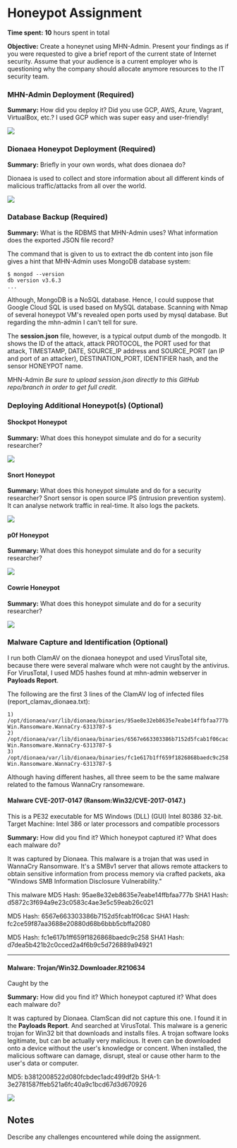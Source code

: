 # Honeypot Assignment

**Time spent:** **10** hours spent in total

**Objective:** Create a honeynet using MHN-Admin. Present your findings as if you were requested to give a brief report of the current state of Internet security. Assume that your audience is a current employer who is questioning why the company should allocate anymore resources to the IT security team.

### MHN-Admin Deployment (Required)

**Summary:** How did you deploy it? Did you use GCP, AWS, Azure, Vagrant, VirtualBox, etc.?
I used GCP which was super easy and user-friendly! 

<img src="mhn-admin.gif">

### Dionaea Honeypot Deployment (Required)

**Summary:** Briefly in your own words, what does dionaea do?

Dionaea is used to collect and store information about all different kinds of malicious traffic/attacks from all over the world.

<img src="dionaea-honeypot.gif">

### Database Backup (Required) 

**Summary:** What is the RDBMS that MHN-Admin uses? What information does the exported JSON file record?
  
 The command that is given to us to extract the db content into json file gives a hint that MHN-Admin uses MongoDB database system:
       
    $ mongod --version
    db version v3.6.3
    ...
    
Although, MongoDB is a NoSQL database. Hence, I could suppose that Google Cloud SQL is used based on MySQL database. Scanning with Nmap of several honeypot VM's revealed open ports used by mysql database. But regarding the mhn-admin I can't tell for sure.
  
The __session.json__ file, however, is a typical output dumb of the mongodb. It shows the ID of the attack, attack PROTOCOL, the PORT used for that attack, TIMESTAMP, DATE, SOURCE_IP address and SOURCE_PORT (an IP and port of an attacker), DESTINATION_PORT, IDENTIFIER hash, and the sensor HONEYPOT name.
    
MHN-Admin
*Be sure to upload session.json directly to this GitHub repo/branch in order to get full credit.*

### Deploying Additional Honeypot(s) (Optional)

#### Shockpot Honeypot

**Summary:** What does this honeypot simulate and do for a security researcher?

<img src="shockpot-honeypot.gif">

#### Snort Honeypot

**Summary:** What does this honeypot simulate and do for a security researcher?
Snort sensor is open source IPS (intrusion prevention system). It can analyse network traffic in real-time. It also logs the packets.

<img src="snort-honeypot.gif">

#### p0f Honeypot

**Summary:** What does this honeypot simulate and do for a security researcher?

<img src="p0f-honeypot.gif">

#### Cowrie Honeypot

**Summary:** What does this honeypot simulate and do for a security researcher?

<img src="cowrie-honeypot.gif">


### Malware Capture and Identification (Optional)

I run both ClamAV on the dionaea honeypot and used VirusTotal site, because there were several malware whch were not caught by the antivirus. For VirusTotal, I used MD5 hashes found at mhn-admin webserver in 
__Payloads Report__.

The following are the first 3 lines of the ClamAV log of infected files (report_clamav_dionaea.txt):

    1) /opt/dionaea/var/lib/dionaea/binaries/95ae8e32eb8635e7eabe14ffbfaa777b: Win.Ransomware.WannaCry-6313787-$
    2) /opt/dionaea/var/lib/dionaea/binaries/6567e663303386b7152d5fcab1f06cac: Win.Ransomware.WannaCry-6313787-$
    3) /opt/dionaea/var/lib/dionaea/binaries/fc1e617b1ff659f1826868baedc9c258: Win.Ransomware.WannaCry-6313787-$

Although having different hashes, all three seem to be the same malware related to the famous WannaCry ransomeware.

#### Malware  CVE-2017-0147 (Ransom:Win32/CVE-2017-0147.)

This is a PE32 executable for MS Windows (DLL) (GUI) Intel 80386 32-bit.
Target Machine: Intel 386 or later processors and compatible processors 

**Summary:** How did you find it? Which honeypot captured it? What does each malware do?

It was captured by Dionaea. This malware is a trojan that was used in WannaCry Ransomware. It's a SMBv1 server that allows remote attackers to obtain sensitive information from process memory via crafted packets, aka "Windows SMB Information Disclosure Vulnerability." 

This malware 
MD5 Hash:   95ae8e32eb8635e7eabe14ffbfaa777b
SHA1 Hash:  d5872c3f694a9e23c0583c4ae3e5c59eab26c021 

MD5 Hash:  6567e663303386b7152d5fcab1f06cac
SHA1 Hash: fc2ce59f87aa3688e20880d68b6bbb5cbffa2080

MD5 Hash:  fc1e617b1ff659f1826868baedc9c258
SHA1 Hash: d7dea5b421b2c0cced2a4f6b9c5d726889a94921 

______________________________________________________________________________________________
#### Malware: Trojan/Win32.Downloader.R210634 

Caught by the 

**Summary:** How did you find it? Which honeypot captured it? What does each malware do?

It was captured by Dionaea. ClamScan did not capture this one. I found it in the __Payloads Report__. And searched at VirusTotal.
This malware is a generic trojan for Win32 bit that downloads and installs files. A trojan software looks legitimate, but can be actually very malicious. It even can be downloaded onto a device without the user's knowledge or concent. When installed, the malicious software can damage, disrupt, steal or cause other harm to the user's data or computer.

MD5:   b3812008522d080fcbdec1adc499df2b
SHA-1: 3e2781587ffeb521a6fc40a9c1bcd67d3d670926 

<img src="troj-downloader-malware.gif">

## Notes
Describe any challenges encountered while doing the assignment.


